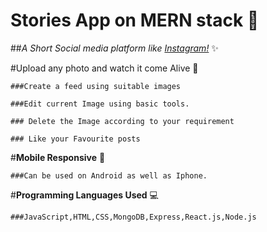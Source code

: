 # **Stories App on MERN stack** :open_file_folder:

##*A Short Social media platform like [Instagram!](http://www.instagram.com)* :sparkles:

#Upload any photo and watch it come Alive :movie_camera:

	###Create a feed using suitable images
	
	###Edit current Image using basic tools.
	
	### Delete the Image according to your requirement
	
	### Like your Favourite posts

#**Mobile Responsive** :iphone:

	###Can be used on Android as well as Iphone.

#**Programming Languages Used** :computer:

	###JavaScript,HTML,CSS,MongoDB,Express,React.js,Node.js   

